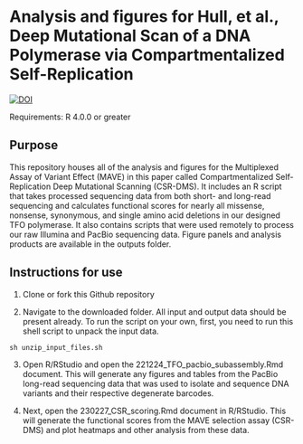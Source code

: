 # Analysis and figures for Hull, et al., Deep Mutational Scan of a DNA Polymerase via Compartmentalized Self-Replication

[![DOI](https://zenodo.org/badge/798443598.svg)](https://zenodo.org/doi/10.5281/zenodo.11268365)


Requirements:
R 4.0.0 or greater

## Purpose
This repository houses all of the analysis and figures for the Multiplexed Assay of Variant Effect (MAVE) in this paper called Compartmentalized Self-Replication Deep Mutational Scanning (CSR-DMS). It includes an R script that takes processed sequencing data from both short- and long-read sequencing and calculates functional scores for nearly all missense, nonsense, synonymous, and single amino acid deletions in our designed TFO polymerase. It also contains scripts that were used remotely to process our raw Illumina and PacBio sequencing data. Figure panels and analysis products are available in the outputs folder.

## Instructions for use

1. Clone or fork this Github repository

2. Navigate to the downloaded folder. All input and output data should be present already. To run the script on your own, first, you need to run this shell script to unpack the input data.

`sh unzip_input_files.sh`

3. Open R/RStudio and open the 221224_TFO_pacbio_subassembly.Rmd document. This will generate any figures and tables from the PacBio long-read sequencing data that was used to isolate and sequence DNA variants and their respective degenerate barcodes.

4. Next, open the 230227_CSR_scoring.Rmd document in R/RStudio. This will generate the functional scores from the MAVE selection assay (CSR-DMS) and plot heatmaps and other analysis from these data.  
